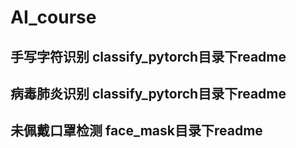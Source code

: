 # AI_course

## 手写字符识别  classify_pytorch目录下readme

## 病毒肺炎识别  classify_pytorch目录下readme

## 未佩戴口罩检测  face_mask目录下readme